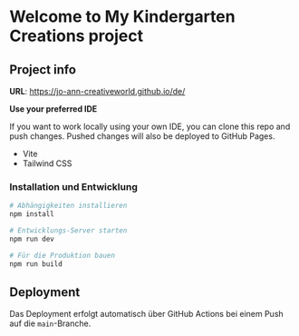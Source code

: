 # Welcome to My Kindergarten Creations project

## Project info

**URL**: https://jo-ann-creativeworld.github.io/de/

**Use your preferred IDE**

If you want to work locally using your own IDE, you can clone this repo and push changes. Pushed changes will also be deployed to GitHub Pages.
- Vite
- Tailwind CSS

### Installation und Entwicklung

```bash
# Abhängigkeiten installieren
npm install

# Entwicklungs-Server starten
npm run dev

# Für die Produktion bauen
npm run build
```

## Deployment

Das Deployment erfolgt automatisch über GitHub Actions bei einem Push auf die `main`-Branche.
